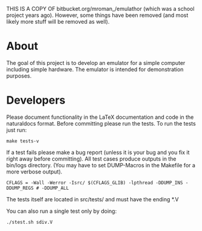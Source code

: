 THIS IS A COPY OF bitbucket.org/mroman_/emulathor (which was a school project years ago). 
However, some things have been removed (and most likely more stuff will be removed as well). 

# About

The goal of this project is to develop an emulator for a simple computer including simple hardware. The emulator is intended
for demonstration purposes.


# Developers

Please document functionality in the LaTeX documentation and code in the naturaldocs format. Before committing please run
the tests. To run the tests just run:

```
make tests-v
```

If a test fails please make a bug report (unless it is your bug and you fix it right away before committing). All test cases
produce outputs in the bin/logs directory. (You may have to set DUMP-Macros in the Makefile for a more verbose output).

```
CFLAGS = -Wall -Werror -Isrc/ $(CFLAGS_GLIB) -lpthread -DDUMP_INS -DDUMP_REGS # -DDUMP_ALL
```

The tests itself are located in src/tests/ and must have the ending *.V

You can also run a single test only by doing:

```./stest.sh sdiv.V```
